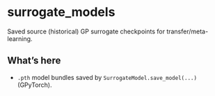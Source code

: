 # surrogate_models

Saved source (historical) GP surrogate checkpoints for transfer/meta-learning.

## What’s here
- `.pth` model bundles saved by `SurrogateModel.save_model(...)` (GPyTorch).
